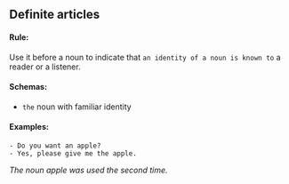 ## Definite articles

#### Rule:

Use it before a noun to indicate that `an identity of a noun is known to` a reader or a listener.

#### Schemas:

- `the` noun with familiar identity

#### Examples:
```
- Do you want an apple? 
- Yes, please give me the apple.
```
_The noun apple was used the second time._
